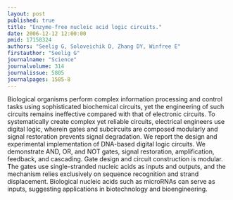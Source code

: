 ```yaml
---
layout: post
published: true
title: "Enzyme-free nucleic acid logic circuits."
date: 2006-12-12 12:00:00
pmid: 17158324
authors: "Seelig G, Soloveichik D, Zhang DY, Winfree E"
firstauthor: "Seelig G"
journalname: "Science"
journalvolume: 314
journalissue: 5805
journalpages: 1585-8
---
```


Biological organisms perform complex information processing and control tasks using sophisticated biochemical circuits, yet the engineering of such circuits remains ineffective compared with that of electronic circuits. To systematically create complex yet reliable circuits, electrical engineers use digital logic, wherein gates and subcircuits are composed modularly and signal restoration prevents signal degradation. We report the design and experimental implementation of DNA-based digital logic circuits. We demonstrate AND, OR, and NOT gates, signal restoration, amplification, feedback, and cascading. Gate design and circuit construction is modular. The gates use single-stranded nucleic acids as inputs and outputs, and the mechanism relies exclusively on sequence recognition and strand displacement. Biological nucleic acids such as microRNAs can serve as inputs, suggesting applications in biotechnology and bioengineering.

